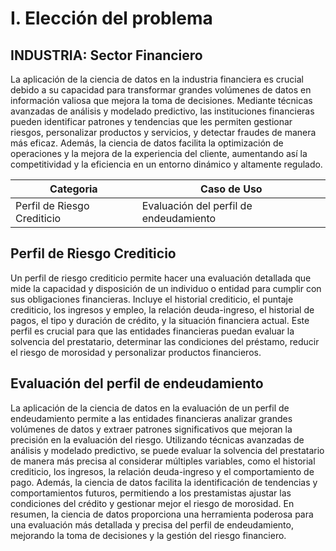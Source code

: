 # **I. Elección del problema**

## INDUSTRIA: Sector Financiero
La aplicación de la ciencia de datos en la industria financiera es crucial debido a su capacidad para transformar grandes volúmenes de datos en información valiosa que mejora la toma de decisiones. Mediante técnicas avanzadas de análisis y modelado predictivo, las instituciones financieras pueden identificar patrones y tendencias que les permiten gestionar riesgos, personalizar productos y servicios, y detectar fraudes de manera más eficaz. Además, la ciencia de datos facilita la optimización de operaciones y la mejora de la experiencia del cliente, aumentando así la competitividad y la eficiencia en un entorno dinámico y altamente regulado.


| Categoria | Caso de Uso
|-----------|-----------
| Perfil de Riesgo Crediticio    | Evaluación del perfil de endeudamiento

## Perfil de Riesgo Crediticio

Un perfil de riesgo crediticio permite hacer una evaluación detallada que mide la capacidad y disposición de un individuo o entidad para cumplir con sus obligaciones financieras. Incluye el historial crediticio, el puntaje crediticio, los ingresos y empleo, la relación deuda-ingreso, el historial de pagos, el tipo y duración de crédito, y la situación financiera actual. Este perfil es crucial para que las entidades financieras puedan evaluar la solvencia del prestatario, determinar las condiciones del préstamo, reducir el riesgo de morosidad y personalizar productos financieros. 

## Evaluación del perfil de endeudamiento

La aplicación de la ciencia de datos en la evaluación de un perfil de endeudamiento permite a las entidades financieras analizar grandes volúmenes de datos y extraer patrones significativos que mejoran la precisión en la evaluación del riesgo. Utilizando técnicas avanzadas de análisis y modelado predictivo, se puede evaluar la solvencia del prestatario de manera más precisa al considerar múltiples variables, como el historial crediticio, los ingresos, la relación deuda-ingreso y el comportamiento de pago. Además, la ciencia de datos facilita la identificación de tendencias y comportamientos futuros, permitiendo a los prestamistas ajustar las condiciones del crédito y gestionar mejor el riesgo de morosidad. En resumen, la ciencia de datos proporciona una herramienta poderosa para una evaluación más detallada y precisa del perfil de endeudamiento, mejorando la toma de decisiones y la gestión del riesgo financiero.